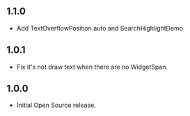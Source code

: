 ## 1.1.0

* Add TextOverflowPosition.auto and SearchHighlightDemo

## 1.0.1

* Fix it's not draw text when there are no WidgetSpan.

## 1.0.0

* Initial Open Source release.

